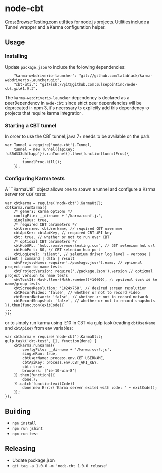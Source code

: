 # node-cbt #

[CrossBrowserTesting.com](http://www.crossbrowsertesting.com/) utilities for node.js projects.  Utilities include a Tunnel wrapper and a Karma configuration helper.

## Usage ##

### Installing ###
Update ```package.json``` to include the following dependencies:

```
    "karma-webdriverio-launcher": "git://github.com/tatablack/karma-webdriverjs-launcher.git",
    "cbt-util": "git+ssh://git@github.com:pulsepointinc/node-cbt.git#1.0.2",
```

The ```karma-webdriverio-launcher``` dependency is declared as a peerDependency in ```node-cbt```; since strict peer dependencies will be deprecated in npm 3, it's necessary to explicitly add this dependency to projects that require karma integration.

### Starting a CBT tunnel ###
In order to use the CBT tunnel, java 7+ needs to be available on the path.
```
var Tunnel = require('node-cbt').Tunnel,
    tunnel = new Tunnel({apiKey: 'u35d333dhfhapp'}).runTunnel().then(function(tunnelProc){
        ...
        tunnelProc.kill();
    });
```
### Configuring Karma tests ###
A ```KarmaUtil`` object allows one to spawn a tunnel and configure a Karma server for CBT tests:
```
var cbtkarma = require('node-cbt').KarmaUtil;
cbtkarma.runKarma({
    /* general karma options */
    configFile: __dirname + '/karma.conf.js',
    singleRun: true,   
    /* required CBT parameters */
    cbtUsername: cbtUserName, // required CBT username
    cbtApiKey: cbtApiKey, // required CBT API key
    cbt: true, // whether or not to run over CBT 
    /* optional CBT parameters */
    cbtHubURL: 'hub.crossbrowsertesting.com', // CBT selenium hub url
    cbtHubPort: 80, // CBT selenium hub port
    cbtLogLevel: 'silent', // selenium driver log level - verbose | silent | command | data | result
    cbtProjectName: require('./package.json').name, // optional project name to name tests
    cbtProjectVersion: require('./package.json').version // optional project version to name tests
    cbtTestId: Math.floor(Math.random()*10000), // optional test id to name/group tests
    cbtScreenResolution: '1024x768', // desired screen resolution
    cbtRecordVideo: 'false', // whether or not to record video
    cbtRecordNetwork: 'false', // whether or not to record network
    cbtRecordSnapshot: 'false', // whether or not to record snapshots
}).then(funciton(exitCode){
...  
});
```

or to simply run karma using IE10 in CBT via gulp task (reading ```cbtUserName``` and ```cbtApiKey``` from env variables:
```
var cbtkarma = require('node-cbt').KarmaUtil;
gulp.task('cbt-test', [], function(done) {
    cbtkarma.runKarma({
        configFile: __dirname + '/karma.conf.js',
        singleRun: true,
        cbtUserName: process.env.CBT_USERNAME,
        cbtApiKey: process.env.CBT_API_KEY,
        cbt: true,
        browsers: ['ie-10-win-8']
    }).then(function(){
        done();
    }).catch(function(exitCode){
        done(new Error('Karma server exited with code: ' + exitCode));
    });
});
```

## Building ##
* ```npm install```
* ```npm run jshint```
* ```npm run test```

## Releasing ##
* Update package.json
* ```git tag -a 1.0.0 -m 'node-cbt 1.0.0 release'```
